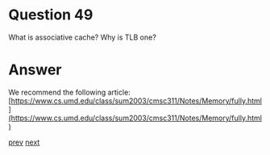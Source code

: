 
# Question 49


What is associative cache? Why is TLB one?


# Answer



We recommend the following article:
[https://www.cs.umd.edu/class/sum2003/cmsc311/Notes/Memory/fully.html](https://www.cs.umd.edu/class/sum2003/cmsc311/Notes/Memory/fully.html)


[prev](48.md) [next](50.md)
